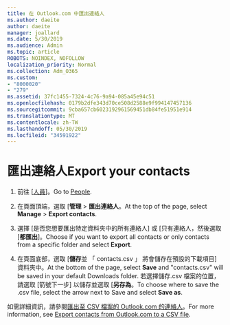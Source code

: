```yaml
---
title: 在 Outlook.com 中匯出連絡人
ms.author: daeite
author: daeite
manager: joallard
ms.date: 5/30/2019
ms.audience: Admin
ms.topic: article
ROBOTS: NOINDEX, NOFOLLOW
localization_priority: Normal
ms.collection: Adm_O365
ms.custom:
- "8000020"
- "279"
ms.assetid: 37fc1455-7324-4c76-9a94-085a45e94c51
ms.openlocfilehash: 0179b2dfe343d70ce508d2588e9f994147457136
ms.sourcegitcommit: 9cba657cb6023192961569451db84fe51951e914
ms.translationtype: MT
ms.contentlocale: zh-TW
ms.lasthandoff: 05/30/2019
ms.locfileid: "34591922"
---
```

# <a name="export-your-contacts"></a><span data-ttu-id="7e0c7-102">匯出連絡人</span><span class="sxs-lookup"><span data-stu-id="7e0c7-102">Export your contacts</span></span>

1. <span data-ttu-id="7e0c7-103">前往 [[人員](https://outlook.live.com/people/)]。</span><span class="sxs-lookup"><span data-stu-id="7e0c7-103">Go to [People](https://outlook.live.com/people/).</span></span>

2. <span data-ttu-id="7e0c7-104">在頁面頂端，選取 [**管理** \> **匯出連絡人**。</span><span class="sxs-lookup"><span data-stu-id="7e0c7-104">At the top of the page, select **Manage** \> **Export contacts**.</span></span>

3. <span data-ttu-id="7e0c7-105">選擇 [是否您想要匯出特定資料夾中的所有連絡人] 或 [只有連絡人，然後選取 [**都匯出**]。</span><span class="sxs-lookup"><span data-stu-id="7e0c7-105">Choose if you want to export all contacts or only contacts from a specific folder and select **Export**.</span></span>

4. <span data-ttu-id="7e0c7-106">在頁面底部，選取 [**儲存**並 「 contacts.csv 」 將會儲存在預設的下載項目] 資料夾中。</span><span class="sxs-lookup"><span data-stu-id="7e0c7-106">At the bottom of the page, select **Save** and "contacts.csv" will be saved in your default Downloads folder.</span></span> <span data-ttu-id="7e0c7-107">若選擇儲存.csv 檔案的位置，請選取 [箭號下一步] 以儲存並選取 [**另存為**。</span><span class="sxs-lookup"><span data-stu-id="7e0c7-107">To choose where to save the .csv file, select the arrow next to Save and select **Save as**.</span></span>

<span data-ttu-id="7e0c7-108">如需詳細資訊，請參閱[匯出至 CSV 檔案的 Outlook.com 的連絡人](https://go.microsoft.com/fwlink/p/?linkid=873137)。</span><span class="sxs-lookup"><span data-stu-id="7e0c7-108">For more information, see [Export contacts from Outlook.com to a CSV file](https://go.microsoft.com/fwlink/p/?linkid=873137).</span></span>